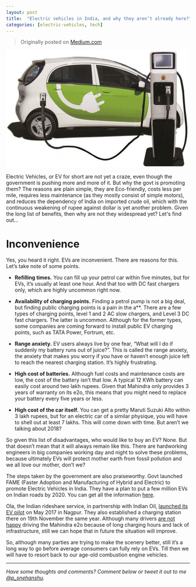 ```yaml
---
layout: post
title:  "Electric vehicles in India, and why they aren’t already here?"
categories: [electric-vehicles, tech]
---
```


> Originally posted on [Medium.com](https://medium.com/@snehanshuphukon/electric-vehicles-in-india-and-why-they-arent-already-here-16194bbcbc53)

![An Electric vehicle with a charging station](/assets/post-images/ev-green.jpeg)

Electric Vehicles, or EV for short are not yet a craze, even though the government is pushing more and more of it. But why the govt is promoting them? The reasons are plain simple, they are Eco-friendly, costs less per mile, requires less maintenance (as they mostly consist of simple motors), and reduces the dependency of India on imported crude oil, which with the continuous weakening of rupee against dollar is yet another problem. Given the long list of benefits, then why are not they widespread yet? Let's find out…

# Inconvenience

Yes, you heard it right. EVs are inconvenient. There are reasons for this. Let’s take note of some points.

* **Refilling times.** You can fill up your petrol car within five minutes, but for EVs, it’s usually at least one hour. And that too with DC fast chargers only, which are highly uncommon right now.

* **Availability of charging points.** Finding a petrol pump is not a big deal, but finding public charging points is a pain in the a**. There are a few types of charging points, level 1 and 2 AC slow chargers, and Level 3 DC fast chargers. The latter is uncommon. Although for the former types, some companies are coming forward to install public EV charging points, such as TATA Power, Fortrum, etc.

* **Range anxiety.** EV users always live by one fear, “What will I do if suddenly my battery runs out of juice?”. This is called the range anxiety, the anxiety that makes you worry if you have or haven’t enough juice left to reach the nearest charging station. It’s highly frustrating.

* **High cost of batteries.** Although fuel costs and maintenance costs are low, the cost of the battery isn’t that low. A typical 12 KWh battery can easily cost around two lakh rupees. Given that Mahindra only provides 3 years of warranty on its e2o, this means that you might need to replace your battery every five years or less.

* **High cost of the car itself.** You can get a pretty Maruti Suzuki Alto within 3 lakh rupees, but for an electric car of a similar physique, you will have to shell out at least 7 lakhs. This will come down with time. But aren’t we talking about 2018?

So given this list of disadvantages, who would like to buy an EV? None. But that doesn’t mean that it will always remain like this. There are hardworking engineers in big companies working day and night to solve these problems, because ultimately EVs will protect mother earth from fossil pollution and we all love our mother, don’t we?

The steps taken by the government are also praiseworthy. Govt launched FAME (Faster Adoption and Manufacturing of Hybrid and Electric) to promote Electric Vehicles in India. They have a plan to put a few million EVs on Indian roads by 2020. You can get all the information [here](http://dhi.nic.in/writereaddata/UploadFile/Gazette_Notification_FAME_India.pdf).

Ola, the Indian rideshare service, in partnership with Indian Oil, [launched its EV pilot](https://www.olacabs.com/media/press/ola-partners-with-indian-oil-corporation-limited-iocl-to-establish-the-first-fast-charging-electric-vehicle-station-in-a-fuel-station) on May 2017 in Nagpur. They also established a charging station there on 19th November the same year. Although many drivers [are not happy](https://www.cardekho.com/india-car-news/ola-drivers-in-nagpur-unhappy-driving-mahindra-e2o-ev-21531.htm) driving the Mahindra e2o because of long charging hours and lack of infrastructure, still we can hope that in future the situation will improve.

So, although many parties are trying to make the scenery better, still it’s a long way to go before average consumers can fully rely on EVs. Till then we will have to resort back to our age-old combustion engine vehicles.

---

*Have some thoughts and comments? Comment below or tweet it out to me [@p_snehanshu](https://bit.ly/snehanshu-twitter).*
